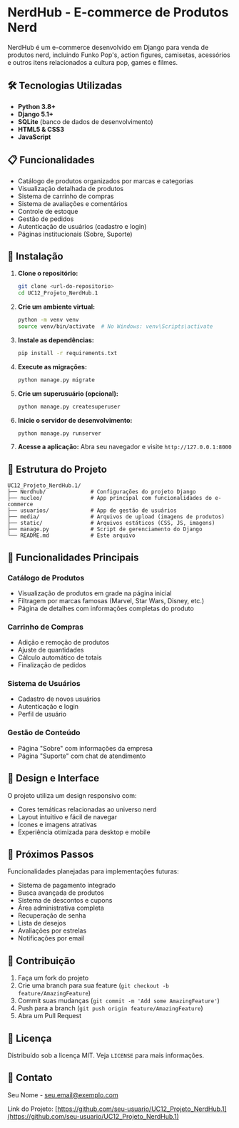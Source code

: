 # NerdHub - E-commerce de Produtos Nerd

NerdHub é um e-commerce desenvolvido em Django para venda de produtos nerd, incluindo Funko Pop's, action figures, camisetas, acessórios e outros itens relacionados a cultura pop, games e filmes.

## 🛠️ Tecnologias Utilizadas

- **Python 3.8+**
- **Django 5.1+**
- **SQLite** (banco de dados de desenvolvimento)
- **HTML5 & CSS3**
- **JavaScript**

## 📋 Funcionalidades

- Catálogo de produtos organizados por marcas e categorias
- Visualização detalhada de produtos
- Sistema de carrinho de compras
- Sistema de avaliações e comentários
- Controle de estoque
- Gestão de pedidos
- Autenticação de usuários (cadastro e login)
- Páginas institucionais (Sobre, Suporte)

## 🚀 Instalação

1. **Clone o repositório:**
   ```bash
   git clone <url-do-repositorio>
   cd UC12_Projeto_NerdHub.1
   ```

2. **Crie um ambiente virtual:**
   ```bash
   python -m venv venv
   source venv/bin/activate  # No Windows: venv\Scripts\activate
   ```

3. **Instale as dependências:**
   ```bash
   pip install -r requirements.txt
   ```

4. **Execute as migrações:**
   ```bash
   python manage.py migrate
   ```

5. **Crie um superusuário (opcional):**
   ```bash
   python manage.py createsuperuser
   ```

6. **Inicie o servidor de desenvolvimento:**
   ```bash
   python manage.py runserver
   ```

7. **Acesse a aplicação:**
   Abra seu navegador e visite `http://127.0.0.1:8000`

## 📁 Estrutura do Projeto

```
UC12_Projeto_NerdHub.1/
├── Nerdhub/              # Configurações do projeto Django
├── nucleo/               # App principal com funcionalidades do e-commerce
├── usuarios/             # App de gestão de usuários
├── media/                # Arquivos de upload (imagens de produtos)
├── static/               # Arquivos estáticos (CSS, JS, imagens)
├── manage.py             # Script de gerenciamento do Django
└── README.md             # Este arquivo
```

## 🎯 Funcionalidades Principais

### Catálogo de Produtos
- Visualização de produtos em grade na página inicial
- Filtragem por marcas famosas (Marvel, Star Wars, Disney, etc.)
- Página de detalhes com informações completas do produto

### Carrinho de Compras
- Adição e remoção de produtos
- Ajuste de quantidades
- Cálculo automático de totais
- Finalização de pedidos

### Sistema de Usuários
- Cadastro de novos usuários
- Autenticação e login
- Perfil de usuário

### Gestão de Conteúdo
- Página "Sobre" com informações da empresa
- Página "Suporte" com chat de atendimento

## 🎨 Design e Interface

O projeto utiliza um design responsivo com:
- Cores temáticas relacionadas ao universo nerd
- Layout intuitivo e fácil de navegar
- Ícones e imagens atrativas
- Experiência otimizada para desktop e mobile

## 📝 Próximos Passos

Funcionalidades planejadas para implementações futuras:
- Sistema de pagamento integrado
- Busca avançada de produtos
- Sistema de descontos e cupons
- Área administrativa completa
- Recuperação de senha
- Lista de desejos
- Avaliações por estrelas
- Notificações por email

## 🤝 Contribuição

1. Faça um fork do projeto
2. Crie uma branch para sua feature (`git checkout -b feature/AmazingFeature`)
3. Commit suas mudanças (`git commit -m 'Add some AmazingFeature'`)
4. Push para a branch (`git push origin feature/AmazingFeature`)
5. Abra um Pull Request

## 📄 Licença

Distribuído sob a licença MIT. Veja `LICENSE` para mais informações.

## 📧 Contato

Seu Nome - seu.email@exemplo.com

Link do Projeto: [https://github.com/seu-usuario/UC12_Projeto_NerdHub.1](https://github.com/seu-usuario/UC12_Projeto_NerdHub.1)
